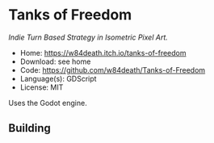 # Tanks of Freedom

_Indie Turn Based Strategy in Isometric Pixel Art._

- Home: https://w84death.itch.io/tanks-of-freedom
- Download: see home
- Code: https://github.com/w84death/Tanks-of-Freedom
- Language(s): GDScript
- License: MIT

Uses the Godot engine.

## Building

